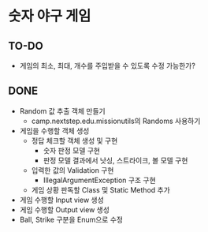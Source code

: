 # 숫자 야구 게임

## TO-DO

* 게임의 최소, 최대, 개수를 주입받을 수 있도록 수정 가능한가?


## DONE
* Random 값 추출 객체 만들기
    * camp.nextstep.edu.missionutils의 Randoms 사용하기
* 게임을 수행할 객체 생성
    * 정답 체크할 객체 생성 및 구현
        * 숫자 판정 모델 구현
        * 판정 모델 결과에서 낫싱, 스트라이크, 볼 모델 구현
    * 입력한 값의 Validation 구현
        * IllegalArgumentException 구조 구현
    * 게임 상황 판독할 Class 및 Static Method 추가
* 게임 수행할 Input view 생성
* 게임 수행할 Output view 생성
* Ball, Strike 구분을 Enum으로 수정